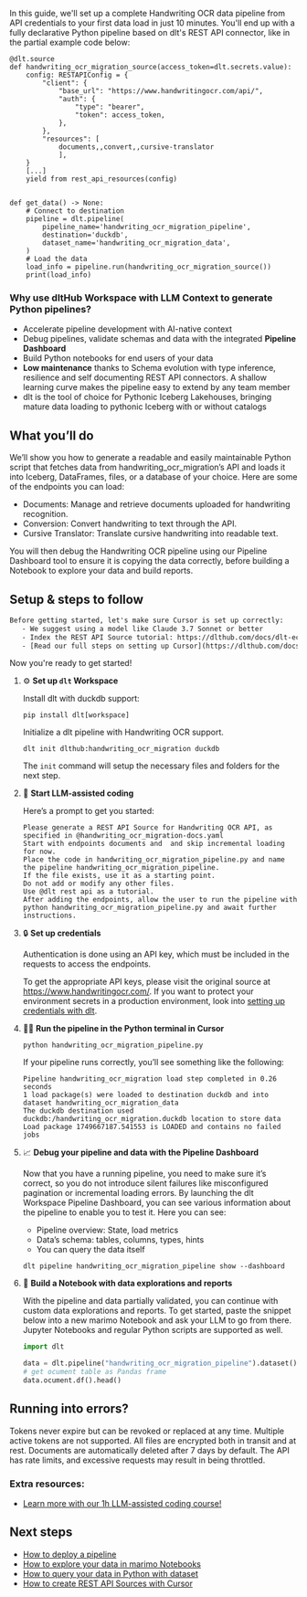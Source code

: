 In this guide, we'll set up a complete Handwriting OCR data pipeline from API credentials to your first data load in just 10 minutes. You'll end up with a fully declarative Python pipeline based on dlt's REST API connector, like in the partial example code below:

```python-outcome
@dlt.source
def handwriting_ocr_migration_source(access_token=dlt.secrets.value):
    config: RESTAPIConfig = {
        "client": {
            "base_url": "https://www.handwritingocr.com/api/",
            "auth": {
                "type": "bearer",
                "token": access_token,
            },
        },
        "resources": [
            documents,,convert,,cursive-translator
            ],
    }
    [...]
    yield from rest_api_resources(config)


def get_data() -> None:
    # Connect to destination
    pipeline = dlt.pipeline(
        pipeline_name='handwriting_ocr_migration_pipeline',
        destination='duckdb',
        dataset_name='handwriting_ocr_migration_data', 
    )
    # Load the data
    load_info = pipeline.run(handwriting_ocr_migration_source())
    print(load_info) 
```

### Why use dltHub Workspace with LLM Context to generate Python pipelines?

- Accelerate pipeline development with AI-native context
- Debug pipelines, validate schemas and data with the integrated **Pipeline Dashboard**
- Build Python notebooks for end users of your data
- **Low maintenance** thanks to Schema evolution with type inference, resilience and self documenting REST API connectors. A shallow learning curve makes the pipeline easy to extend by any team member
- dlt is the tool of choice for Pythonic Iceberg Lakehouses, bringing mature data loading to pythonic Iceberg with or without catalogs

## What you’ll do

We’ll show you how to generate a readable and easily maintainable Python script that fetches data from handwriting_ocr_migration’s API and loads it into Iceberg, DataFrames, files, or a database of your choice. Here are some of the endpoints you can load:

- Documents: Manage and retrieve documents uploaded for handwriting recognition.
- Conversion: Convert handwriting to text through the API.
- Cursive Translator: Translate cursive handwriting into readable text.

You will then debug the Handwriting OCR pipeline using our Pipeline Dashboard tool to ensure it is copying the data correctly, before building a Notebook to explore your data and build reports.

## Setup & steps to follow

```default
Before getting started, let's make sure Cursor is set up correctly:
   - We suggest using a model like Claude 3.7 Sonnet or better
   - Index the REST API Source tutorial: https://dlthub.com/docs/dlt-ecosystem/verified-sources/rest_api/ and add it to context as **@dlt rest api**
   - [Read our full steps on setting up Cursor](https://dlthub.com/docs/dlt-ecosystem/llm-tooling/cursor-restapi#23-configuring-cursor-with-documentation)
```

Now you're ready to get started!

1. ⚙️ **Set up `dlt` Workspace**
    
    Install dlt with duckdb support:
    ```shell
    pip install dlt[workspace]
    ```

    Initialize a dlt pipeline with Handwriting OCR support.
    ```shell
    dlt init dlthub:handwriting_ocr_migration duckdb
    ```

    The `init` command will setup the necessary files and folders for the next step.
    
2. 🤠 **Start LLM-assisted coding**
    
    Here’s a prompt to get you started:
    
    ```prompt
    Please generate a REST API Source for Handwriting OCR API, as specified in @handwriting_ocr_migration-docs.yaml 
    Start with endpoints documents and  and skip incremental loading for now. 
    Place the code in handwriting_ocr_migration_pipeline.py and name the pipeline handwriting_ocr_migration_pipeline. 
    If the file exists, use it as a starting point. 
    Do not add or modify any other files. 
    Use @dlt rest api as a tutorial. 
    After adding the endpoints, allow the user to run the pipeline with python handwriting_ocr_migration_pipeline.py and await further instructions.
    ```

    
3. 🔒 **Set up credentials** 
    
    Authentication is done using an API key, which must be included in the requests to access the endpoints.
    
    To get the appropriate API keys, please visit the original source at https://www.handwritingocr.com/.
    If you want to protect your environment secrets in a production environment, look into [setting up credentials with dlt](https://dlthub.com/docs/walkthroughs/add_credentials).
    
4. 🏃‍♀️ **Run the pipeline in the Python terminal in Cursor**
    
    ```shell
    python handwriting_ocr_migration_pipeline.py
    ```
    
    If your pipeline runs correctly, you’ll see something like the following:
    
    ```shell
    Pipeline handwriting_ocr_migration load step completed in 0.26 seconds
    1 load package(s) were loaded to destination duckdb and into dataset handwriting_ocr_migration_data
    The duckdb destination used duckdb:/handwriting_ocr_migration.duckdb location to store data
    Load package 1749667187.541553 is LOADED and contains no failed jobs
    ```
    
5. 📈 **Debug your pipeline and data with the Pipeline Dashboard**

    Now that you have a running pipeline, you need to make sure it’s correct, so you do not introduce silent failures like misconfigured pagination or incremental loading errors. By launching the dlt Workspace Pipeline Dashboard, you can see various information about the pipeline to enable you to test it. Here you can see:
    - Pipeline overview: State, load metrics
    - Data’s schema: tables, columns, types, hints
    - You can query the data itself
    
    ```shell
    dlt pipeline handwriting_ocr_migration_pipeline show --dashboard
    ```
    
6. 🐍 **Build a Notebook with data explorations and reports**

    With the pipeline and data partially validated, you can continue with custom data explorations and reports. To get started, paste the snippet below into a new marimo Notebook and ask your LLM to go from there. Jupyter Notebooks and regular Python scripts are supported as well.

    
    ```python
    import dlt

   data = dlt.pipeline("handwriting_ocr_migration_pipeline").dataset()
   # get ocument table as Pandas frame
   data.ocument.df().head()
    ```

## Running into errors?

Tokens never expire but can be revoked or replaced at any time. Multiple active tokens are not supported. All files are encrypted both in transit and at rest. Documents are automatically deleted after 7 days by default. The API has rate limits, and excessive requests may result in being throttled.

### Extra resources:

- [Learn more with our 1h LLM-assisted coding course!](https://www.youtube.com/watch?v=GGid70rnJuM)

## Next steps

- [How to deploy a pipeline](https://dlthub.com/docs/walkthroughs/deploy-a-pipeline)
- [How to explore your data in marimo Notebooks](https://dlthub.com/docs/general-usage/dataset-access/marimo)
- [How to query your data in Python with dataset](https://dlthub.com/docs/general-usage/dataset-access/dataset)
- [How to create REST API Sources with Cursor](https://dlthub.com/docs/dlt-ecosystem/llm-tooling/cursor-restapi)